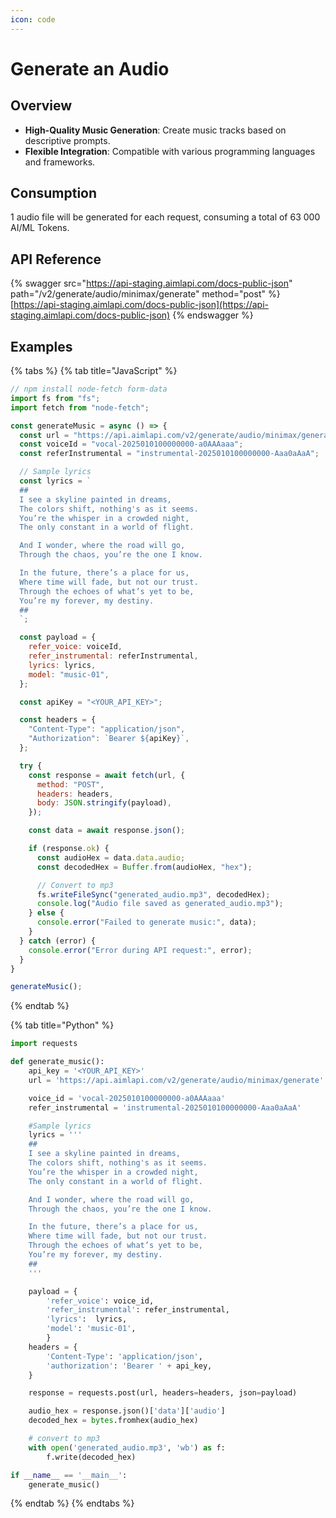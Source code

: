```yaml
---
icon: code
---
```


# Generate an Audio

## Overview

* **High-Quality Music Generation**: Create music tracks based on descriptive prompts.
* **Flexible Integration**: Compatible with various programming languages and frameworks.

## Consumption

1 audio file will be generated for each request, consuming a total of 63 000 AI/ML Tokens.

## API Reference

{% swagger src="https://api-staging.aimlapi.com/docs-public-json" path="/v2/generate/audio/minimax/generate" method="post" %}
[https://api-staging.aimlapi.com/docs-public-json](https://api-staging.aimlapi.com/docs-public-json)
{% endswagger %}

## Examples

{% tabs %}
{% tab title="JavaScript" %}
```javascript
// npm install node-fetch form-data
import fs from "fs";
import fetch from "node-fetch";

const generateMusic = async () => {
  const url = "https://api.aimlapi.com/v2/generate/audio/minimax/generate";
  const voiceId = "vocal-2025010100000000-a0AAAaaa";
  const referInstrumental = "instrumental-2025010100000000-Aaa0aAaA";

  // Sample lyrics
  const lyrics = `
  ##
  I see a skyline painted in dreams,
  The colors shift, nothing's as it seems.
  You’re the whisper in a crowded night,
  The only constant in a world of flight.

  And I wonder, where the road will go,
  Through the chaos, you’re the one I know.

  In the future, there’s a place for us,
  Where time will fade, but not our trust.
  Through the echoes of what’s yet to be,
  You’re my forever, my destiny.
  ##
  `;

  const payload = {
    refer_voice: voiceId,
    refer_instrumental: referInstrumental,
    lyrics: lyrics,
    model: "music-01",
  };

  const apiKey = "<YOUR_API_KEY>"; 

  const headers = {
    "Content-Type": "application/json",
    "Authorization": `Bearer ${apiKey}`,
  };

  try {
    const response = await fetch(url, {
      method: "POST",
      headers: headers,
      body: JSON.stringify(payload),
    });

    const data = await response.json();

    if (response.ok) {
      const audioHex = data.data.audio;
      const decodedHex = Buffer.from(audioHex, "hex");

      // Convert to mp3
      fs.writeFileSync("generated_audio.mp3", decodedHex);
      console.log("Audio file saved as generated_audio.mp3");
    } else {
      console.error("Failed to generate music:", data);
    }
  } catch (error) {
    console.error("Error during API request:", error);
  }
}

generateMusic();

```
{% endtab %}

{% tab title="Python" %}
```python
import requests

def generate_music():
    api_key = '<YOUR_API_KEY>'
    url = 'https://api.aimlapi.com/v2/generate/audio/minimax/generate'

    voice_id = 'vocal-2025010100000000-a0AAAaaa'
    refer_instrumental = 'instrumental-2025010100000000-Aaa0aAaA'

    #Sample lyrics
    lyrics = '''
    ##
    I see a skyline painted in dreams,
    The colors shift, nothing's as it seems.
    You’re the whisper in a crowded night,
    The only constant in a world of flight.

    And I wonder, where the road will go,
    Through the chaos, you’re the one I know.

    In the future, there’s a place for us,
    Where time will fade, but not our trust.
    Through the echoes of what’s yet to be,
    You’re my forever, my destiny.
    ##
    '''

    payload = {
        'refer_voice': voice_id,
        'refer_instrumental': refer_instrumental,
        'lyrics':  lyrics,
        'model': 'music-01',
        }
    headers = {
        'Content-Type': 'application/json',
        'authorization': 'Bearer ' + api_key,
    }

    response = requests.post(url, headers=headers, json=payload)

    audio_hex = response.json()['data']['audio']
    decoded_hex = bytes.fromhex(audio_hex)

    # convert to mp3
    with open('generated_audio.mp3', 'wb') as f:
        f.write(decoded_hex)

if __name__ == '__main__':
    generate_music()

```
{% endtab %}
{% endtabs %}
